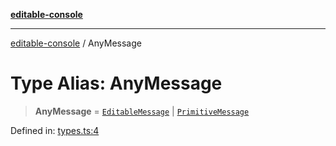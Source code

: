 [**editable-console**](../README.md)

***

[editable-console](../globals.md) / AnyMessage

# Type Alias: AnyMessage

> **AnyMessage** = [`EditableMessage`](../classes/EditableMessage.md) \| [`PrimitiveMessage`](PrimitiveMessage.md)

Defined in: [types.ts:4](https://github.com/im-nassinger/editable-console/blob/main/src/types.ts#L4)
